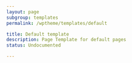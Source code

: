```yaml
---
layout: page
subgroup: templates
permalink: /wptheme/templates/default

title: Default template
description: Page Template for default pages
status: Undocumented

---
```

